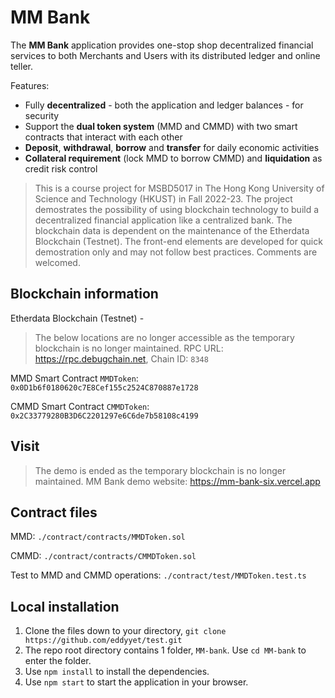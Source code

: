 # MM Bank
The **MM Bank** application provides one-stop shop decentralized financial services to both Merchants and Users with its distributed ledger and online teller.

Features:
- Fully **decentralized** - both the application and ledger balances - for security
- Support the **dual token system** (MMD and CMMD) with two smart contracts that interact with each other
- **Deposit**, **withdrawal**, **borrow** and **transfer** for daily economic activities
- **Collateral requirement** (lock MMD to borrow CMMD) and **liquidation** as credit risk control


> This is a course project for MSBD5017 in The Hong Kong University of Science and Technology (HKUST) in Fall 2022-23. The project demostrates the possibility of using blockchain technology to build a decentralized financial application like a centralized bank. The blockchain data is dependent on the maintenance of the Etherdata Blockchain (Testnet). The front-end elements are developed for quick demostration only and may not follow best practices. Comments are welcomed.


## Blockchain information

Etherdata Blockchain (Testnet) - 
> The below locations are no longer accessible as the temporary blockchain is no longer maintained.
RPC URL: https://rpc.debugchain.net, Chain ID: `8348`

MMD Smart Contract `MMDToken`: `0x0D1b6f0180620c7E8Cef155c2524C870887e1728`

CMMD Smart Contract `CMMDToken`: `0x2C33779280B3D6C2201297e6C6de7b58108c4199`

## Visit
> The demo is ended as the temporary blockchain is no longer maintained.
MM Bank demo website: https://mm-bank-six.vercel.app

## Contract files

MMD: `./contract/contracts/MMDToken.sol`

CMMD: `./contract/contracts/CMMDToken.sol`

Test to MMD and CMMD operations: `./contract/test/MMDToken.test.ts`

## Local installation 
1. Clone the files down to your directory, `git clone https://github.com/eddyyet/test.git`
2. The repo root directory contains 1 folder, `MM-bank`. Use `cd MM-bank` to enter the folder.
3. Use `npm install` to install the dependencies.
4. Use `npm start` to start the application in your browser.

